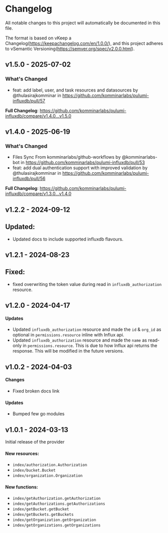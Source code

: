 # Changelog

All notable changes to this project will automatically be documented in this file.

The format is based on vKeep a Changelog(https://keepachangelog.com/en/1.0.0/),
and this project adheres to vSemantic Versioning(https://semver.org/spec/v2.0.0.html).

## v1.5.0 - 2025-07-02

### What's Changed

* feat: add label, user, and task resources and datasources by @thulasirajkomminar in https://github.com/komminarlabs/pulumi-influxdb/pull/57

**Full Changelog**: https://github.com/komminarlabs/pulumi-influxdb/compare/v1.4.0...v1.5.0

## v1.4.0 - 2025-06-19

### What's Changed

* Files Sync From komminarlabs/github-workflows by @komminarlabs-bot in https://github.com/komminarlabs/pulumi-influxdb/pull/53
* feat: add dual authentication support with improved validation by @thulasirajkomminar in https://github.com/komminarlabs/pulumi-influxdb/pull/56

**Full Changelog**: https://github.com/komminarlabs/pulumi-influxdb/compare/v1.3.0...v1.4.0

## v1.2.2 - 2024-09-12

## Updated:

* Updated docs to include supported influxdb flavours.

## v1.2.1 - 2024-08-23

## Fixed:

* fixed overwriting the token value during read in `influxdb_authorization` resource.

## v1.2.0 - 2024-04-17

#### Updates

* Updated `influxdb_authorization` resource and made the `id` & `org_id` as optional in `permissions.resource` inline with Influx api.
* Updated `influxdb_authorization` resource and made the `name` as read-only in `permissions.resource`. This is due to how Influx api returns the response. This will be modified in the future versions.

## v1.0.2 - 2024-04-03

#### Changes

- Fixed broken docs link

#### Updates

- Bumped few go modules

## v1.0.1 - 2024-03-13

Initial release of the provider

#### New resources:

- `index/authorization.Authorization`
- `index/bucket.Bucket`
- `index/organization.Organization`

#### New functions:

- `index/getAuthorization.getAuthorization`
- `index/getAuthorizations.getAuthorizations`
- `index/getBucket.getBucket`
- `index/getBuckets.getBuckets`
- `index/getOrganization.getOrganization`
- `index/getOrganizations.getOrganizations`
